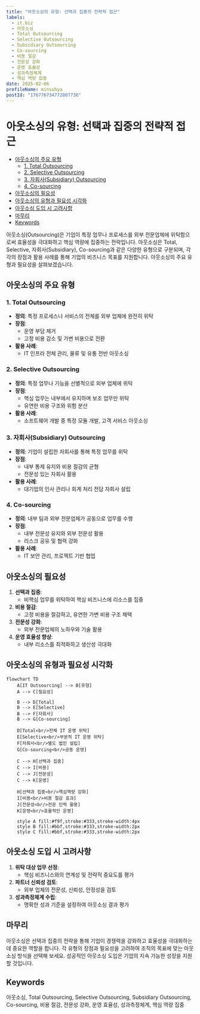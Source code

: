 ```yaml
---
title: "아웃소싱의 유형: 선택과 집중의 전략적 접근"
labels:
  - it.biz
  - 아웃소싱
  - Total Outsourcing
  - Selective Outsourcing
  - Subsidiary Outsourcing
  - Co-sourcing
  - 비용 절감
  - 전문성 강화
  - 운영 효율성
  - 성과측정체계
  - 핵심 역량 집중
date: 2025-02-06
profileName: minsuhya
postId: "176776734772007736"
---
```



# 아웃소싱의 유형: 선택과 집중의 전략적 접근

<!-- mtoc-start -->

- [아웃소싱의 주요 유형](#아웃소싱의-주요-유형)
  - [1. Total Outsourcing](#1-total-outsourcing)
  - [2. Selective Outsourcing](#2-selective-outsourcing)
  - [3. 자회사(Subsidiary) Outsourcing](#3-자회사subsidiary-outsourcing)
  - [4. Co-sourcing](#4-co-sourcing)
- [아웃소싱의 필요성](#아웃소싱의-필요성)
- [아웃소싱의 유형과 필요성 시각화](#아웃소싱의-유형과-필요성-시각화)
- [아웃소싱 도입 시 고려사항](#아웃소싱-도입-시-고려사항)
- [마무리](#마무리)
- [Keywords](#keywords)

<!-- mtoc-end -->

아웃소싱(Outsourcing)은 기업이 특정 업무나 프로세스를 외부 전문업체에 위탁함으로써 효율성을 극대화하고 핵심 역량에 집중하는 전략입니다. 아웃소싱은 Total, Selective, 자회사(Subsidiary), Co-sourcing과 같은 다양한 유형으로 구분되며, 각각의 장점과 활용 사례를 통해 기업의 비즈니스 목표를 지원합니다. 아웃소싱의 주요 유형과 필요성을 살펴보겠습니다.

## 아웃소싱의 주요 유형

### 1. Total Outsourcing

- **정의**: 특정 프로세스나 서비스의 전체를 외부 업체에 완전히 위탁
- **장점**:
  - 운영 부담 제거
  - 고정 비용 감소 및 가변 비용으로 전환
- **활용 사례**:
  - IT 인프라 전체 관리, 물류 및 유통 전반 아웃소싱

### 2. Selective Outsourcing

- **정의**: 특정 업무나 기능을 선별적으로 외부 업체에 위탁
- **장점**:
  - 핵심 업무는 내부에서 유지하며 보조 업무만 위탁
  - 유연한 비용 구조와 위험 분산
- **활용 사례**:
  - 소프트웨어 개발 중 특정 모듈 개발, 고객 서비스 아웃소싱

### 3. 자회사(Subsidiary) Outsourcing

- **정의**: 기업이 설립한 자회사를 통해 특정 업무를 위탁
- **장점**:
  - 내부 통제 유지와 비용 절감의 균형
  - 전문성 있는 자회사 활용
- **활용 사례**:
  - 대기업의 인사 관리나 회계 처리 전담 자회사 설립

### 4. Co-sourcing

- **정의**: 내부 팀과 외부 전문업체가 공동으로 업무를 수행
- **장점**:
  - 내부 전문성 유지와 외부 전문성 활용
  - 리스크 공유 및 협력 강화
- **활용 사례**:
  - IT 보안 관리, 프로젝트 기반 협업

## 아웃소싱의 필요성

1. **선택과 집중**:
   - 비핵심 업무를 위탁하여 핵심 비즈니스에 리소스를 집중
2. **비용 절감**:
   - 고정 비용을 절감하고, 유연한 가변 비용 구조 채택
3. **전문성 강화**:
   - 외부 전문업체의 노하우와 기술 활용
4. **운영 효율성 향상**:
   - 내부 리소스를 최적화하고 생산성 극대화

## 아웃소싱의 유형과 필요성 시각화

```mermaid
flowchart TD
    A[IT Outsourcing] --> B[유형]
    A --> C[필요성]

    B --> D[Total]
    B --> E[Selective]
    B --> F[자회사]
    B --> G[Co-sourcing]

    D[Total<br/>전체 IT 운영 위탁]
    E[Selective<br/>부분적 IT 운영 위탁]
    F[자회사<br/>별도 법인 설립]
    G[Co-sourcing<br/>공동 운영]

    C --> H[선택과 집중]
    C --> I[비용]
    C --> J[전문성]
    C --> K[운영]

    H[선택과 집중<br/>핵심역량 강화]
    I[비용<br/>비용 절감 효과]
    J[전문성<br/>전문 인력 활용]
    K[운영<br/>효율적인 운영]

    style A fill:#f9f,stroke:#333,stroke-width:4px
    style B fill:#bbf,stroke:#333,stroke-width:2px
    style C fill:#bbf,stroke:#333,stroke-width:2px
```

## 아웃소싱 도입 시 고려사항

1. **위탁 대상 업무 선정**:
   - 핵심 비즈니스와의 연계성 및 전략적 중요도를 평가
2. **파트너 신뢰성 검토**:
   - 외부 업체의 전문성, 신뢰성, 안정성을 검토
3. **성과측정체계 수립**:
   - 명확한 성과 기준을 설정하여 아웃소싱 결과 평가

## 마무리

아웃소싱은 선택과 집중의 전략을 통해 기업이 경쟁력을 강화하고 효율성을 극대화하는 데 중요한 역할을 합니다. 각 유형의 장점과 필요성을 고려하여 조직의 목표에 맞는 아웃소싱 방식을 선택해 보세요. 성공적인 아웃소싱 도입은 기업의 지속 가능한 성장을 지원할 것입니다.

## Keywords

아웃소싱, Total Outsourcing, Selective Outsourcing, Subsidiary Outsourcing, Co-sourcing, 비용 절감, 전문성 강화, 운영 효율성, 성과측정체계, 핵심 역량 집중